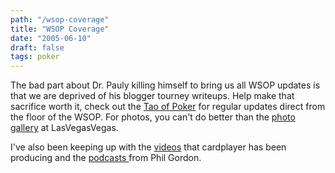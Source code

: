 ```yaml
---
path: "/wsop-coverage"
title: "WSOP Coverage"
date: "2005-06-10"
draft: false
tags: poker
---
```


The bad part about Dr. Pauly killing himself to bring us all WSOP updates is that we are deprived of his blogger tourney writeups. Help make that sacrifice worth it, check out the <a href="http://taopoker.blogspot.com/">Tao of Poker</a> for regular updates direct from the floor of the WSOP. For photos, you can't do better than the <a href="http://www.lasvegasvegas.com/poker/2005wsopphotogallery.php">photo gallery</a> at LasVegasVegas.

I've also been keeping up with the <a href="http://www.cardplayer.com/poker_videos/">videos</a> that cardplayer has been producing and the <a href="http://www.expertinsight.com/_Podcast.html">podcasts </a>from Phil Gordon.
